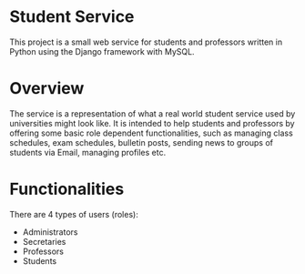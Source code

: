 # Student Service
This project is a small web service for students and professors written in Python using the Django framework with MySQL.

# Overview 
The service is a representation of what a real world student service used by universities might look like. It is intended to help students and professors by offering some basic role dependent functionalities, such as managing class schedules, exam schedules, bulletin posts, sending news to groups of students via Email, managing profiles etc.

# Functionalities
There are 4 types of users (roles):
* Administrators
* Secretaries
* Professors
* Students

